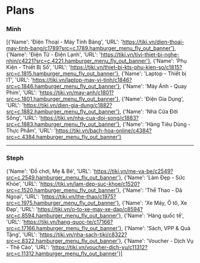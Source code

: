 # Plans

### Minh

[{'Name': 'Điện Thoại - Máy Tính Bảng', 'URL': 'https://tiki.vn/dien-thoai-may-tinh-bang/c1789?src=c.1789.hamburger_menu_fly_out_banner'},
{'Name': 'Điện Tử - Điện Lạnh', 'URL': 'https://tiki.vn/tivi-thiet-bi-nghe-nhin/c4221?src=c.4221.hamburger_menu_fly_out_banner'},
{'Name': 'Phụ Kiện - Thiết Bị Số', 'URL': 'https://tiki.vn/thiet-bi-kts-phu-kien-so/c1815?src=c.1815.hamburger_menu_fly_out_banner'},
{'Name': 'Laptop - Thiết bị IT', 'URL': 'https://tiki.vn/laptop-may-vi-tinh/c1846?src=c.1846.hamburger_menu_fly_out_banner'},
{'Name': 'Máy Ảnh - Quay Phim', 'URL': 'https://tiki.vn/may-anh/c1801?src=c.1801.hamburger_menu_fly_out_banner'},
{'Name': 'Điện Gia Dụng', 'URL': 'https://tiki.vn/dien-gia-dung/c1882?src=c.1882.hamburger_menu_fly_out_banner'},
{'Name': 'Nhà Cửa Đời Sống', 'URL': 'https://tiki.vn/nha-cua-doi-song/c1883?src=c.1883.hamburger_menu_fly_out_banner'},
{'Name': 'Hàng Tiêu Dùng - Thực Phẩm', 'URL': 'https://tiki.vn/bach-hoa-online/c4384?src=c.4384.hamburger_menu_fly_out_banner'}

---

### Steph

{'Name': 'Đồ chơi, Mẹ & Bé', 'URL': 'https://tiki.vn/me-va-be/c2549?src=c.2549.hamburger_menu_fly_out_banner'},
{'Name': 'Làm Đẹp - Sức Khỏe', 'URL': 'https://tiki.vn/lam-dep-suc-khoe/c1520?src=c.1520.hamburger_menu_fly_out_banner'},
{'Name': 'Thể Thao - Dã Ngoại', 'URL': 'https://tiki.vn/the-thao/c1975?src=c.1975.hamburger_menu_fly_out_banner'},
{'Name': 'Xe Máy, Ô tô, Xe Đạp', 'URL': 'https://tiki.vn/o-to-xe-may-xe-dap/c8594?src=c.8594.hamburger_menu_fly_out_banner'},
{'Name': 'Hàng quốc tế', 'URL': 'https://tiki.vn/hang-quoc-te/c17166?src=c.17166.hamburger_menu_fly_out_banner'},
{'Name': 'Sách, VPP & Quà Tặng', 'URL': 'https://tiki.vn/nha-sach-tiki/c8322?src=c.8322.hamburger_menu_fly_out_banner'},
{'Name': 'Voucher - Dịch Vụ - Thẻ Cào', 'URL': 'https://tiki.vn/voucher-dich-vu/c11312?src=c.11312.hamburger_menu_fly_out_banner'}]
